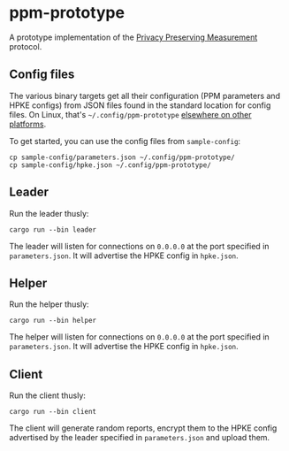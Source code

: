 # ppm-prototype

A prototype implementation of the [Privacy Preserving Measurement][ppm-doc]
protocol.

[ppm-doc]: https://github.com/abetterinternet/ppm-specification

## Config files

The various binary targets get all their configuration (PPM parameters and HPKE
configs) from JSON files found in the standard location for config files. On
Linux, that's `~/.config/ppm-prototype` [elsewhere on other platforms](https://docs.rs/directories/3.0.2/directories/index.html).

To get started, you can use the config files from `sample-config`:

    cp sample-config/parameters.json ~/.config/ppm-prototype/
    cp sample-config/hpke.json ~/.config/ppm-prototype/

## Leader

Run the leader thusly:

    cargo run --bin leader

The leader will listen for connections on `0.0.0.0` at the port specified in
`parameters.json`. It will advertise the HPKE config in `hpke.json`.

## Helper

Run the helper thusly:

    cargo run --bin helper

The helper will listen for connections on `0.0.0.0` at the port specified in
`parameters.json`. It will advertise the HPKE config in `hpke.json`.

## Client

Run the client thusly:

    cargo run --bin client

The client will generate random reports, encrypt them to the HPKE config
advertised by the leader specified in `parameters.json` and upload them.
